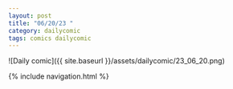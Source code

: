 ```yaml
---
layout: post
title: "06/20/23 "
category: dailycomic
tags: comics dailycomic
---
```

![Daily comic]({{ site.baseurl }}/assets/dailycomic/23_06_20.png)

{% include navigation.html %}

